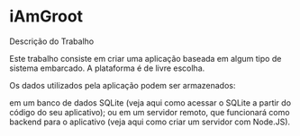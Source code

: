 # iAmGroot

Descrição do Trabalho

Este trabalho consiste em criar uma aplicação baseada em algum tipo de sistema embarcado. A plataforma é de livre escolha.

Os dados utilizados pela aplicação podem ser armazenados:

em um banco de dados SQLite (veja aqui como acessar o SQLite a partir do código do seu aplicativo); ou
em um servidor remoto, que funcionará como backend para o aplicativo (veja aqui como criar um servidor com Node.JS).
